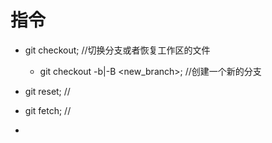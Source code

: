 # 指令
- git checkout;    //切换分支或者恢复工作区的文件
    - git checkout -b|-B <new_branch>;   //创建一个新的分支

- git reset;       //

- git fetch;       //

- 